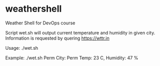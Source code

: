 # weathershell
Weather Shell for DevOps course

Script wet.sh will output current temperature and humidity in given city.
Information is requested by quering https://wttr.in

Usage:
./wet.sh <CityName>

Example:
./wet.sh Perm
City: Perm Temp: 23 C, Humidity: 47 %
